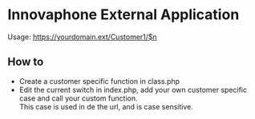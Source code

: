 # Innovaphone External Application


Usage:
https://yourdomain.ext/Customer1/$n

## How to

* Create a customer specific function in class.php
* Edit the current switch in index.php, add your own customer specific case and call your custom function.<br/>
This case is used in de the url, and is case sensitive.
